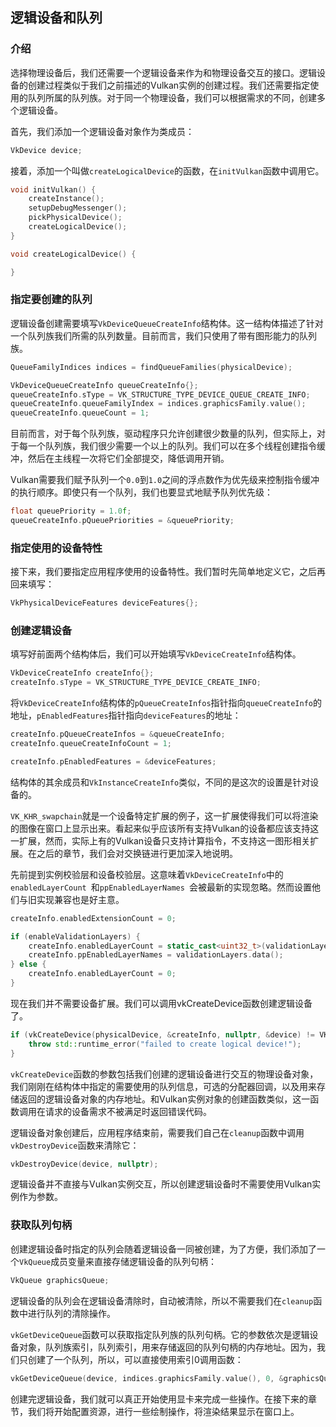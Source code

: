 ## 逻辑设备和队列
### 介绍
选择物理设备后，我们还需要一个逻辑设备来作为和物理设备交互的接口。逻辑设备的创建过程类似于我们之前描述的Vulkan实例的创建过程。我们还需要指定使用的队列所属的队列族。对于同一个物理设备，我们可以根据需求的不同，创建多个逻辑设备。

首先，我们添加一个逻辑设备对象作为类成员：
```c++
VkDevice device;
```
接着，添加一个叫做`createLogicalDevice`的函数，在`initVulkan`函数中调用它。
```c++
void initVulkan() {
    createInstance();
    setupDebugMessenger();
    pickPhysicalDevice();
    createLogicalDevice();
}

void createLogicalDevice() {

}
```
### 指定要创建的队列
逻辑设备创建需要填写`VkDeviceQueueCreateInfo`结构体。这一结构体描述了针对一个队列族我们所需的队列数量。目前而言，我们只使用了带有图形能力的队列族。
```c++
QueueFamilyIndices indices = findQueueFamilies(physicalDevice);

VkDeviceQueueCreateInfo queueCreateInfo{};
queueCreateInfo.sType = VK_STRUCTURE_TYPE_DEVICE_QUEUE_CREATE_INFO;
queueCreateInfo.queueFamilyIndex = indices.graphicsFamily.value();
queueCreateInfo.queueCount = 1;
```
目前而言，对于每个队列族，驱动程序只允许创建很少数量的队列，但实际上，对于每一个队列族，我们很少需要一个以上的队列。我们可以在多个线程创建指令缓冲，然后在主线程一次将它们全部提交，降低调用开销。

Vulkan需要我们赋予队列一个`0.0`到`1.0`之间的浮点数作为优先级来控制指令缓冲的执行顺序。即使只有一个队列，我们也要显式地赋予队列优先级：
```c++
float queuePriority = 1.0f;
queueCreateInfo.pQueuePriorities = &queuePriority;
```
### 指定使用的设备特性
接下来，我们要指定应用程序使用的设备特性。我们暂时先简单地定义它，之后再回来填写：
```c++
VkPhysicalDeviceFeatures deviceFeatures{};
```
### 创建逻辑设备
填写好前面两个结构体后，我们可以开始填写`VkDeviceCreateInfo`结构体。
```c++
VkDeviceCreateInfo createInfo{};
createInfo.sType = VK_STRUCTURE_TYPE_DEVICE_CREATE_INFO;
```
将`VkDeviceCreateInfo`结构体的`pQueueCreateInfos`指针指向`queueCreateInfo`的地址，`pEnabledFeatures`指针指向`deviceFeatures`的地址：
```c++
createInfo.pQueueCreateInfos = &queueCreateInfo;
createInfo.queueCreateInfoCount = 1;

createInfo.pEnabledFeatures = &deviceFeatures;
```
结构体的其余成员和`VkInstanceCreateInfo`类似，不同的是这次的设置是针对设备的。

`VK_KHR_swapchain`就是一个设备特定扩展的例子，这一扩展使得我们可以将渲染的图像在窗口上显示出来。看起来似乎应该所有支持Vulkan的设备都应该支持这一扩展，然而，实际上有的Vulkan设备只支持计算指令，不支持这一图形相关扩展。在之后的章节，我们会对交换链进行更加深入地说明。

先前提到实例校验层和设备校验层。这意味着`VkDeviceCreateInfo`中的`enabledLayerCount `和`ppEnabledLayerNames `会被最新的实现忽略。然而设置他们与旧实现兼容也是好主意。
```c++
createInfo.enabledExtensionCount = 0;

if (enableValidationLayers) {
    createInfo.enabledLayerCount = static_cast<uint32_t>(validationLayers.size());
    createInfo.ppEnabledLayerNames = validationLayers.data();
} else {
    createInfo.enabledLayerCount = 0;
}
```
现在我们并不需要设备扩展。我们可以调用vkCreateDevice函数创建逻辑设备了。
```c++
if (vkCreateDevice(physicalDevice, &createInfo, nullptr, &device) != VK_SUCCESS) {
    throw std::runtime_error("failed to create logical device!");
}
```
`vkCreateDevice`函数的参数包括我们创建的逻辑设备进行交互的物理设备对象，我们刚刚在结构体中指定的需要使用的队列信息，可选的分配器回调，以及用来存储返回的逻辑设备对象的内存地址。和Vulkan实例对象的创建函数类似，这一函数调用在请求的设备需求不被满足时返回错误代码。

逻辑设备对象创建后，应用程序结束前，需要我们自己在`cleanup`函数中调用`vkDestroyDevice`函数来清除它：

```c++
vkDestroyDevice(device, nullptr);
```
逻辑设备并不直接与Vulkan实例交互，所以创建逻辑设备时不需要使用Vulkan实例作为参数。

### 获取队列句柄
创建逻辑设备时指定的队列会随着逻辑设备一同被创建，为了方便，我们添加了一个`VkQueue`成员变量来直接存储逻辑设备的队列句柄：
```c++
VkQueue graphicsQueue;
```
逻辑设备的队列会在逻辑设备清除时，自动被清除，所以不需要我们在`cleanup`函数中进行队列的清除操作。

`vkGetDeviceQueue`函数可以获取指定队列族的队列句柄。它的参数依次是逻辑设备对象，队列族索引，队列索引，用来存储返回的队列句柄的内存地址。因为，我们只创建了一个队列，所以，可以直接使用索引0调用函数：
```c++
vkGetDeviceQueue(device, indices.graphicsFamily.value(), 0, &graphicsQueue);
```
创建完逻辑设备，我们就可以真正开始使用显卡来完成一些操作。在接下来的章节，我们将开始配置资源，进行一些绘制操作，将渲染结果显示在窗口上。
